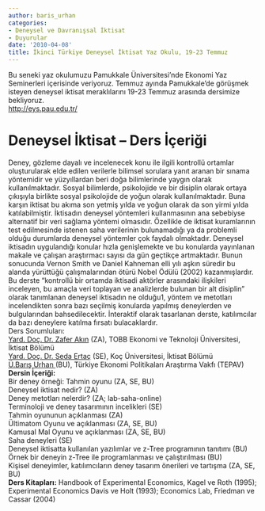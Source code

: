 ```yaml
---
author: baris_urhan
categories:
- Deneysel ve Davranışsal İktisat
- Duyurular
date: '2010-04-08'
title: İkinci Türkiye Deneysel İktisat Yaz Okulu, 19-23 Temmuz
---
```


Bu seneki yaz okulumuzu Pamukkale Üniversitesi’nde Ekonomi Yaz Seminerleri içerisinde veriyoruz. Temmuz ayında Pamukkale’de görüşmek isteyen deneysel iktisat meraklılarını 19-23 Temmuz arasında dersimize bekliyoruz.  
<http://eys.pau.edu.tr/>

**Deneysel İktisat – Ders İçeriği**
===================================

Deney, gözleme dayalı ve incelenecek konu ile ilgili kontrollü ortamlar oluşturularak elde edilen verilerle bilimsel sorulara yanıt aranan bir sınama yöntemidir ve yüzyıllardan beri doğa bilimlerinde yaygın olarak kullanılmaktadır. Sosyal bilimlerde, psikolojide ve bir disiplin olarak ortaya çıkışıyla birlikte sosyal psikolojide de yoğun olarak kullanılmaktadır. Buna karşın iktisat bu akıma son yetmiş yılda ve yoğun olarak da son yirmi yılda katılabilmiştir. İktisadın deneysel yöntemleri kullanmasının ana sebebiyse alternatif bir veri sağlama yöntemi olmasıdır. Özellikle de iktisat kuramlarının test edilmesinde istenen saha verilerinin bulunamadığı ya da problemli olduğu durumlarda deneysel yöntemler çok faydalı olmaktadır. Deneysel iktisadın uygulandığı konular hızla genişlemekte ve bu konularda yayınlanan makale ve çalışan araştırmacı sayısı da gün geçtikçe artmaktadır. Bunun sonucunda Vernon Smith ve Daniel Kahneman elli yılı aşkın süredir bu alanda yürüttüğü çalışmalarından ötürü Nobel Ödülü (2002) kazanmışlardır.  
Bu derste “kontrollü bir ortamda iktisadi aktörler arasındaki ilişkileri inceleyen, bu amaçla veri toplayan ve analizlerde bulunan bir alt disiplin” olarak tanımlanan deneysel iktisadın ne olduğu1, yöntem ve metotları incelendikten sonra bazı seçilmiş konularda yapılmış deneylerden ve bulgularından bahsedilecektir. İnteraktif olarak tasarlanan derste, katılımcılar da bazı deneylere katılma fırsatı bulacaklardır.  
Ders Sorumluları:  
[Yard. Doç. Dr. Zafer Akın](http://zafer.akin.etu.edu.tr/) (ZA), TOBB Ekonomi ve Teknoloji Üniversitesi, İktisat Bölümü  
[ Yard. Doç. Dr. Seda Ertaç](http://home.ku.edu.tr/~sertac/) (SE), Koç Üniversitesi, İktisat Bölümü  
[ Ü.Barış Urhan ](http://www.barisurhan.com) (BU), Türkiye Ekonomi Politikaları Araştırma Vakfı (TEPAV)  
**Dersin İçeriği:**  
Bir deney örneği: Tahmin oyunu (ZA, SE, BU)  
Deneysel iktisat nedir? (ZA)  
Deney metotları nelerdir? (ZA; lab-saha-online)  
Terminoloji ve deney tasarımının incelikleri (SE)  
Tahmin oyununun açıklanması (ZA)  
Ültimatom Oyunu ve açıklanması (ZA, SE, BU)  
Kamusal Mal Oyunu ve açıklanması (ZA, SE, BU)  
Saha deneyleri (SE)  
Deneysel iktisatta kullanılan yazılımlar ve z-Tree programının tanıtımı (BU)  
Örnek bir deneyin z-Tree ile programlanması ve çalıştırılması (BU)  
Kişisel deneyimler, katılımcıların deney tasarım önerileri ve tartışma (ZA, SE, BU)  
**Ders Kitapları:** Handbook of Experimental Economics, Kagel ve Roth (1995); Experimental Economics Davis ve Holt (1993); Economics Lab, Friedman ve Cassar (2004)